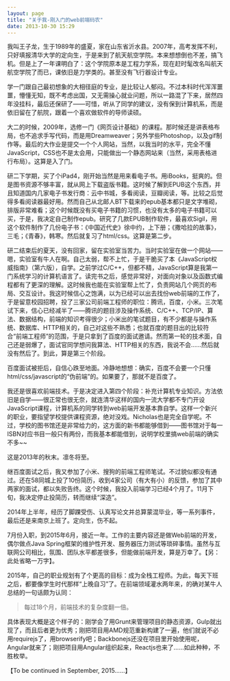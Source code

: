 ```yaml
---
layout: page
title: "关于我-刚入门的web前端码农"
date: 2013-10-30 15:29
---
```

<span class="first">我</span>叫王子龙，生于1989年的盛夏，家在山东省沂水县。2007年，高考发挥不利，只好填报清华大学的定向生，于是来到了航天航空学院。本来想想倒也不差，搞飞机。但是上了一年课明白了：这个学院原本是工程力学系，现在赶时髦改名叫航天航空学院了而已，课依旧是力学类的。甚至没有飞行器设计专业。

学一门跟自己最初想象的大相径庭的专业，是比较让人郁闷。不过本科时代浑浑噩噩，懵懂无知，既不考虑出国，又无需操心就业问题，所以一路混了下来，居然四年没挂科，最后还保研了——可惜，听从了同学的建议，没有保到计算机系，而是依旧留在了航院，跟着一个喜欢做软件的导师读硕。

大二的时候，2009年，选修一门《网页设计基础》的课程。那时候还是讲表格布局，也不追求手写代码，而是用Dreamweaver；另外学些Photoshop，以及gif制作等。最后的大作业是提交一个个人网站，当然，以我当时的水平，完全不懂JavaScript，CSS也不是太会用，只能做出一个静态网站来（当然，采用表格进行布局）。这算是入了门。

<!-- more --> 

研二下学期，买了个iPad4，刚开始当然是用来看电子书。用iBooks，挺爽的。但是图书资源不够丰富，就从网上下载盗版书籍。这时候了解到EPUB这个东西，并且知道国内几家电子书发行商：云中书城，多看阅读，豆瓣阅读，等。比较之后觉得多看阅读器最好用。然而自己从北邮人BT下载来的epub基本都只是文字堆砌，排版非常难看；这个时候既没有买电子书籍的习惯，也没有太多的电子书籍可以买，于是，我决定自己制作epub。研究了几款EPUB制作软件，最喜欢Sigil，用这个软件制作了几份电子书：《中国近代史》徐中约，上下册；《撒哈拉的故事》，三毛；《青春》，韩寒。然后就复习了html/css。这算是第二步。

研二结束后的夏天，没有回家，留在实验室当苦力。当时实验室在做一个网站——嗯，实验室有牛人在啊。自己太弱，帮不上忙，于是干脆买了本《JavaScript权威指南》（第六版），自学。之前学过C/C++，但都不精，JavaScript算是我第一门系统学习的计算机语言了。读完书之后，感觉非常好，对面向对象以及函数式编程都有了更深的理解。这时候我也能在实验室帮上忙了，负责网站几个网页的布局、交互设计。我这时候信心之饱满，以为已经可以出去找份web前端的工作了，于是留意校园招聘，投了三家公司前端工程师的职位：腾讯，百度，小米。三次笔试下来，信心已经减半了——腾讯的题目涉及操作系统、C/C++、TCP/IP、算法、数据结构，前端的知识考得很少；小米出的笔试题目，有不少都是与操作系统、数据库、HTTP相关的，自己对这些不熟悉；也就百度的题目出的比较符合“前端工程师”的范围，于是只拿到了百度的面试邀请。然而第一轮的技术面，自己还是弱爆了，面试官同学想问我算法、HTTP相关的东西，我说不会……然后就没有然后了。到此，算是第三个阶段。

百度面试被拒后，自信心跌至地面。冷静地想想：确实，百度不会要一个只懂html/css/javascript的“伪前端”的。如果要了，那就不是百度了。

我还是很喜欢前端技术。于是决定进入第四个阶段：补充计算机专业知识。方法依旧是自学——很正常也很无奈，就连清华这样的国内一流大学都不专门开设JavaScript课程，计算机系的同学转到web前端开发基本靠自学。这样一个新兴的职业，要指望学校提供课程资源，绝对没戏。Nicholas也是完全自学呢。不过，学校的图书馆还是非常给力的，这方面的新书都能够借到——图书馆对于每一ISBN对应书目一般只有两份，而我基本都能借到，说明学校里搞web前端的确实不多~~

这是2013年的秋末。凛冬将至。

继百度面试之后，我又参加了小米、搜狗的前端工程师笔试。不过貌似都没有通过。还在58同城上投了10份简历，收到4家公司（有大有小）的反馈，参加了其中两家的面试，都以失败告终。这个时候，我投入前端学习已经4个月了。11月下旬，我决定停止投简历，转而继续“深造”。


2014年上半年，经历了脚踝受伤、认真写论文并总算蒙混毕业，等一系列事件，最后还是来南京上班了。定向生，伤不起。

7月份入职，到2015年6月，接近一年。工作的主要内容还是做Web前端的开发，偶尔做点Java Spring框架的维护性开发、服务器压力测试等琐碎事情。虽然与互联网公司相比，氛围、团队水平都差很多，但能做前端开发，算是万幸了。【另：此处省略一万字】。

2015年，自己的职业规划有了个更高的目标：成为全栈工程师。为此，每天下班之后，都要像学生时代那样“上晚自习”了。在前端领域灌水两年来，的确对某牛人总结的一句话颇为认同：

> 每过18个月，前端技术的复杂度翻一倍。

具体表现大概是这个样子的：刚学会了用Grunt来管理项目的静态资源，Gulp就出现了，而且后者更为优秀；刚把项目用AMD规范重新构建了一遍，他们就说不必用requirejs了，用browserify吧；Backbonejs还没在项目里开始使用呢，Angular就来了；刚把项目用Angular组织起来，Reactjs也来了……如此种种，不胜枚举。

【To be continued in September, 2015……】